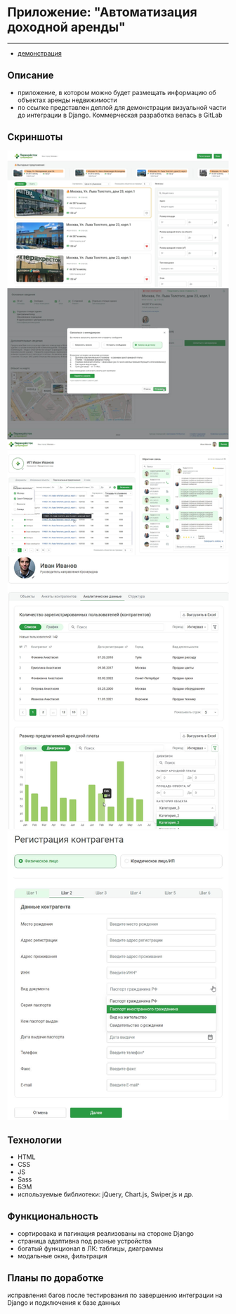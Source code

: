 # Приложение: "Автоматизация доходной аренды"
***

- [демонстрация](https://grade-nmishaev.herokuapp.com/)

## Описание
- приложение, в котором можно будет размещать информацию об объектах аренды недвижимости
- по ссылке представлен деплой для демонстрации визуальной части до интеграции в Django. Коммерческая разработка велась в GitLab

## Скриншоты
![главная](https://github.com/NikolayMishaev/automation-of-rental-income/raw/main/assets/readme/01.jpg)
![карточка объекта](https://github.com/NikolayMishaev/automation-of-rental-income/raw/main/assets/readme/02.jpg)
![ЛК ФЛ](https://github.com/NikolayMishaev/automation-of-rental-income/raw/main/assets/readme/03.jpg)
![ЛК менеджер](https://github.com/NikolayMishaev/automation-of-rental-income/raw/main/assets/readme/04.jpg)
![регистрация](https://github.com/NikolayMishaev/automation-of-rental-income/raw/main/assets/readme/05.jpg)

## Технологии
- HTML
- CSS
- JS
- Sass
- БЭМ
- используемые библиотеки: jQuery, Chart.js, Swiper,js и др.

## Функциональность
- сортировака и пагинация реализованы на стороне Django
- страница адаптивна под разные устройства
- богатый функционал в ЛК: таблицы, диаграммы
- модальные окна, фильтрация

## Планы по доработке
исправления багов после тестирования по завершению интеграции на Django и подключения к базе данных
